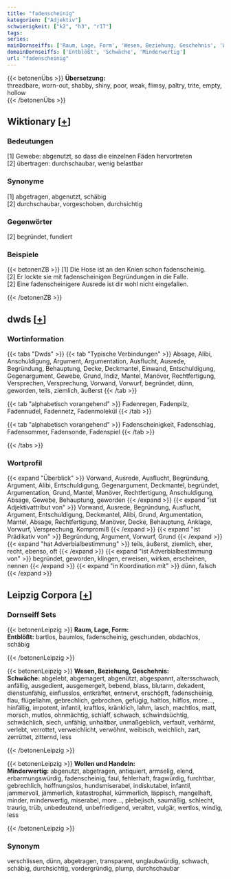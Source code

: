 ```yaml
---
title: "fadenscheinig"
kategorien: ["Adjektiv"]
schwierigkeit: ["k2", "h3", "r17"]
tags:
series:
mainDornseiffs: ['Raum, Lage, Form', 'Wesen, Beziehung, Geschehnis', 'Wollen und Handeln']
domainDornseiffs: ['Entblößt', 'Schwäche', 'Minderwertig']
url: "fadenscheinig"
---
```


{{< betonenÜbs >}}
**Übersetzung:**  
threadbare, worn-out, shabby, shiny, poor, weak, flimsy, paltry, trite, empty, hollow  
{{< /betonenÜbs >}}

## Wiktionary [[+](https://de.wiktionary.org/wiki/fadenscheinig)]

### Bedeutungen
[1] Gewebe: abgenutzt, so dass die einzelnen Fäden hervortreten  
[2] übertragen: durchschaubar, wenig belastbar  

### Synonyme
[1] abgetragen, abgenutzt, schäbig  
[2] durchschaubar, vorgeschoben, durchsichtig  

### Gegenwörter
[2] begründet, fundiert  

### Beispiele
{{< betonenZB >}}
[1] Die Hose ist an den Knien schon fadenscheinig.  
[2] Er lockte sie mit fadenscheinigen Begründungen in die Falle.  
[2] Eine fadenscheinigere Ausrede ist dir wohl nicht eingefallen.  

{{< /betonenZB >}}


## dwds [[+](https://www.dwds.de/wb/fadenscheinig)]

### Wortinformation
{{< tabs "Dwds" >}}
{{< tab "Typische Verbindungen" >}}
Absage, Alibi, Anschuldigung, Argument, Argumentation, Ausflucht, Ausrede, Begründung, Behauptung, Decke, Deckmantel, Einwand, Entschuldigung, Gegenargument, Gewebe, Grund, Indiz, Mantel, Manöver, Rechtfertigung, Versprechen, Versprechung, Vorwand, Vorwurf, begründet, dünn, geworden, teils, ziemlich, äußerst
{{< /tab >}}

{{< tab "alphabetisch vorangehend" >}}
Fadenregen, Fadenpilz, Fadennudel, Fadennetz, Fadenmolekül
{{< /tab >}}

{{< tab "alphabetisch vorangehend" >}}
Fadenscheinigkeit, Fadenschlag, Fadensommer, Fadensonde, Fadenspiel
{{< /tab >}}

{{< /tabs >}}

### Wortprofil
{{< expand "Überblick" >}} Vorwand, Ausrede, Ausflucht, Begründung, Argument, Alibi, Entschuldigung, Gegenargument, Deckmantel, begründet, Argumentation, Grund, Mantel, Manöver, Rechtfertigung, Anschuldigung, Absage, Gewebe, Behauptung, geworden {{< /expand >}}
{{< expand "ist Adjektivattribut von" >}} Vorwand, Ausrede, Begründung, Ausflucht, Argument, Entschuldigung, Deckmantel, Alibi, Grund, Argumentation, Mantel, Absage, Rechtfertigung, Manöver, Decke, Behauptung, Anklage, Vorwurf, Versprechung, Kompromiß {{< /expand >}}
{{< expand "ist Prädikativ von" >}} Begründung, Argument, Vorwurf, Grund {{< /expand >}}
{{< expand "hat Adverbialbestimmung" >}} teils, äußerst, ziemlich, eher, recht, ebenso, oft {{< /expand >}}
{{< expand "ist Adverbialbestimmung von" >}} begründet, geworden, klingen, erweisen, wirken, erscheinen, nennen {{< /expand >}}
{{< expand "in Koordination mit" >}} dünn, falsch {{< /expand >}}

## Leipzig Corpora [[+](https://corpora.uni-leipzig.de/en/res?word=fadenscheinig&corpusId=deu_newscrawl-public_2018)]

### Dornseiff Sets
{{< betonenLeipzig >}}
**Raum, Lage, Form:**  
**Entblößt:** bartlos, baumlos, fadenscheinig, geschunden, obdachlos, schäbig  

{{< /betonenLeipzig >}}


{{< betonenLeipzig >}}
**Wesen, Beziehung, Geschehnis:**  
**Schwäche:** abgelebt, abgemagert, abgenützt, abgespannt, altersschwach, anfällig, ausgedient, ausgemergelt, bebend, blass, blutarm, dekadent, dienstunfähig, einflusslos, entkräftet, entnervt, erschöpft, fadenscheinig, flau, flügellahm, gebrechlich, gebrochen, gefügig, haltlos, hilflos, more..., hinfällig, impotent, infantil, kraftlos, kränklich, lahm, lasch, machtlos, matt, morsch, mutlos, ohnmächtig, schlaff, schwach, schwindsüchtig, schwächlich, siech, unfähig, unhaltbar, unmaßgeblich, verfault, verhärmt, verlebt, verrottet, verweichlicht, verwöhnt, weibisch, weichlich, zart, zerrüttet, zitternd, less  

{{< /betonenLeipzig >}}


{{< betonenLeipzig >}}
**Wollen und Handeln:**  
**Minderwertig:** abgenutzt, abgetragen, antiquiert, armselig, elend, erbarmungswürdig, fadenscheinig, faul, fehlerhaft, fragwürdig, furchtbar, gebrechlich, hoffnungslos, hundsmiserabel, indiskutabel, infantil, jammervoll, jämmerlich, katastrophal, kümmerlich, läppisch, mangelhaft, minder, minderwertig, miserabel, more..., plebejisch, saumäßig, schlecht, traurig, trüb, unbedeutend, unbefriedigend, veraltet, vulgär, wertlos, windig, less  

{{< /betonenLeipzig >}}

### Synonym
verschlissen, dünn, abgetragen, transparent, unglaubwürdig, schwach, schäbig, durchsichtig, vordergründig, plump, durchschaubar

